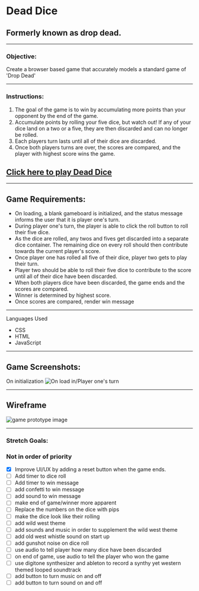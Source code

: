 # **Dead Dice**  
## Formerly known as drop dead.
----

### **Objective:**

  Create a browser based game that accurately models a standard game of 'Drop Dead'  

---

### **Instructions:**
  1. The goal of the game is to win by accumulating more points than your opponent by the end of the game.
  2. Accumulate points by rolling your five dice, but watch out! If any of your dice land on a two or a five, they are then discarded and can no longer be rolled. 
  3. Each players turn lasts until all of their dice are discarded. 
  4. Once both players turns are over, the scores are compared, and the player with highest score wins the game. 

## **[Click here to play Dead Dice](https://devonjenkins.github.io/Dead-Dice-browser-game/)**

---
## **Game Requirements:**
- On loading, a blank gameboard is initialized, and the status message informs the user that it is player one's turn.
- During player one's turn, the player is able to click the roll button to roll their five dice.  
- As the dice are rolled, any twos and fives get discarded into a separate dice container. The remaining dice on every roll should then contribute towards the current player's score. 
- Once player one has rolled all five of their dice, player two gets to play their turn.
- Player two should be able to roll their five dice to contribute to the score until all of their dice have been discarded. 
- When both players dice have been discarded, the game ends and the scores are compared.
- Winner is determined by highest score.
- Once scores are compared, render win message    
---
Languages Used

- CSS
- HTML
- JavaScript

---  
## **Game Screenshots:** 

  On initialization ![On load in/Player one's turn](https://i.imgur.com/479VtAv.png)
     




---
## **Wireframe** 
![game prototype image](https://i.imgur.com/cTybl7T.png)

---

### **Stretch Goals:**
### Not in order of priority

- [x] Improve UI/UX by adding a reset button when the game ends. 
- [ ] Add timer to dice roll
- [ ] Add timer to win message
- [ ] add confetti to win message 
- [ ] add sound to win message
- [ ] make end of game/winner more apparent
- [ ] Replace the numbers on the dice with pips 
- [ ] make the dice look like their rolling 
- [ ] add wild west theme 
- [ ] add sounds and music in order to supplement the wild west theme
- [ ] add old west whistle sound on start up
- [ ] add gunshot noise on dice roll
- [ ] use audio to tell player how many dice have been discarded
- [ ] on end of game, use audio to tell the player who won the game 
- [ ] use digitone synthesizer and ableton to record a synthy yet western themed looped soundtrack
- [ ] add button to turn music on and off
- [ ] add button to turn sound on and off 
